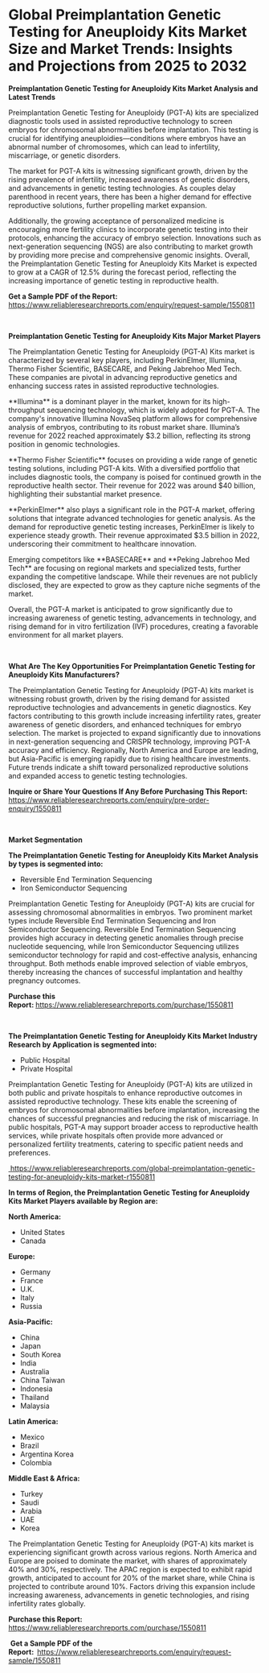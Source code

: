 <p><h1>Global Preimplantation Genetic Testing for Aneuploidy Kits Market Size and Market Trends: Insights and Projections from 2025 to 2032</h1></p><p><strong>Preimplantation Genetic Testing for Aneuploidy Kits Market Analysis and Latest Trends</strong></p>
<p><p>Preimplantation Genetic Testing for Aneuploidy (PGT-A) kits are specialized diagnostic tools used in assisted reproductive technology to screen embryos for chromosomal abnormalities before implantation. This testing is crucial for identifying aneuploidies—conditions where embryos have an abnormal number of chromosomes, which can lead to infertility, miscarriage, or genetic disorders. </p><p>The market for PGT-A kits is witnessing significant growth, driven by the rising prevalence of infertility, increased awareness of genetic disorders, and advancements in genetic testing technologies. As couples delay parenthood in recent years, there has been a higher demand for effective reproductive solutions, further propelling market expansion. </p><p>Additionally, the growing acceptance of personalized medicine is encouraging more fertility clinics to incorporate genetic testing into their protocols, enhancing the accuracy of embryo selection. Innovations such as next-generation sequencing (NGS) are also contributing to market growth by providing more precise and comprehensive genomic insights. Overall, the Preimplantation Genetic Testing for Aneuploidy Kits Market is expected to grow at a CAGR of 12.5% during the forecast period, reflecting the increasing importance of genetic testing in reproductive health.</p></p>
<p><strong>Get a Sample PDF of the Report:&nbsp;</strong> <a href="https://www.reliableresearchreports.com/enquiry/request-sample/1550811?utm_campaign=41&utm_medium=2&utm_source=Github&utm_content=ia&utm_term=14042025&utm_id=preimplantation-genetic-testing-for-aneuploidy-kits">https://www.reliableresearchreports.com/enquiry/request-sample/1550811</a></p>
<p>&nbsp;</p>
<p><strong>Preimplantation Genetic Testing for Aneuploidy Kits Major Market Players</strong></p>
<p><p>The Preimplantation Genetic Testing for Aneuploidy (PGT-A) Kits market is characterized by several key players, including PerkinElmer, Illumina, Thermo Fisher Scientific, BASECARE, and Peking Jabrehoo Med Tech. These companies are pivotal in advancing reproductive genetics and enhancing success rates in assisted reproductive technologies.</p><p>**Illumina** is a dominant player in the market, known for its high-throughput sequencing technology, which is widely adopted for PGT-A. The company's innovative Illumina NovaSeq platform allows for comprehensive analysis of embryos, contributing to its robust market share. Illumina’s revenue for 2022 reached approximately $3.2 billion, reflecting its strong position in genomic technologies.</p><p>**Thermo Fisher Scientific** focuses on providing a wide range of genetic testing solutions, including PGT-A kits. With a diversified portfolio that includes diagnostic tools, the company is poised for continued growth in the reproductive health sector. Their revenue for 2022 was around $40 billion, highlighting their substantial market presence.</p><p>**PerkinElmer** also plays a significant role in the PGT-A market, offering solutions that integrate advanced technologies for genetic analysis. As the demand for reproductive genetic testing increases, PerkinElmer is likely to experience steady growth. Their revenue approximated $3.5 billion in 2022, underscoring their commitment to healthcare innovation.</p><p>Emerging competitors like **BASECARE** and **Peking Jabrehoo Med Tech** are focusing on regional markets and specialized tests, further expanding the competitive landscape. While their revenues are not publicly disclosed, they are expected to grow as they capture niche segments of the market.</p><p>Overall, the PGT-A market is anticipated to grow significantly due to increasing awareness of genetic testing, advancements in technology, and rising demand for in vitro fertilization (IVF) procedures, creating a favorable environment for all market players.</p></p>
<p>&nbsp;</p>
<p><strong>What Are The Key Opportunities For Preimplantation Genetic Testing for Aneuploidy Kits Manufacturers?</strong></p>
<p><p>The Preimplantation Genetic Testing for Aneuploidy (PGT-A) kits market is witnessing robust growth, driven by the rising demand for assisted reproductive technologies and advancements in genetic diagnostics. Key factors contributing to this growth include increasing infertility rates, greater awareness of genetic disorders, and enhanced techniques for embryo selection. The market is projected to expand significantly due to innovations in next-generation sequencing and CRISPR technology, improving PGT-A accuracy and efficiency. Regionally, North America and Europe are leading, but Asia-Pacific is emerging rapidly due to rising healthcare investments. Future trends indicate a shift toward personalized reproductive solutions and expanded access to genetic testing technologies.</p></p>
<p><strong>Inquire or Share Your Questions If Any Before Purchasing This Report:</strong> <a href="https://www.reliableresearchreports.com/enquiry/pre-order-enquiry/1550811?utm_campaign=41&utm_medium=2&utm_source=Github&utm_content=ia&utm_term=14042025&utm_id=preimplantation-genetic-testing-for-aneuploidy-kits">https://www.reliableresearchreports.com/enquiry/pre-order-enquiry/1550811</a></p>
<p>&nbsp;</p>
<p><strong>Market Segmentation</strong></p>
<p><strong>The Preimplantation Genetic Testing for Aneuploidy Kits Market Analysis by types is segmented into:</strong></p>
<p><ul><li>Reversible End Termination Sequencing</li><li>Iron Semiconductor Sequencing</li></ul></p>
<p><p>Preimplantation Genetic Testing for Aneuploidy (PGT-A) kits are crucial for assessing chromosomal abnormalities in embryos. Two prominent market types include Reversible End Termination Sequencing and Iron Semiconductor Sequencing. Reversible End Termination Sequencing provides high accuracy in detecting genetic anomalies through precise nucleotide sequencing, while Iron Semiconductor Sequencing utilizes semiconductor technology for rapid and cost-effective analysis, enhancing throughput. Both methods enable improved selection of viable embryos, thereby increasing the chances of successful implantation and healthy pregnancy outcomes.</p></p>
<p><strong>Purchase this Report:&nbsp;</strong><a href="https://www.reliableresearchreports.com/purchase/1550811?utm_campaign=41&utm_medium=2&utm_source=Github&utm_content=ia&utm_term=14042025&utm_id=preimplantation-genetic-testing-for-aneuploidy-kits">https://www.reliableresearchreports.com/purchase/1550811</a></p>
<p>&nbsp;</p>
<p><strong>The Preimplantation Genetic Testing for Aneuploidy Kits Market Industry Research by Application is segmented into:</strong></p>
<p><ul><li>Public Hospital</li><li>Private Hospital</li></ul></p>
<p><p>Preimplantation Genetic Testing for Aneuploidy (PGT-A) kits are utilized in both public and private hospitals to enhance reproductive outcomes in assisted reproductive technology. These kits enable the screening of embryos for chromosomal abnormalities before implantation, increasing the chances of successful pregnancies and reducing the risk of miscarriage. In public hospitals, PGT-A may support broader access to reproductive health services, while private hospitals often provide more advanced or personalized fertility treatments, catering to specific patient needs and preferences.</p></p>
<p><a href="https://www.reliableresearchreports.com/global-preimplantation-genetic-testing-for-aneuploidy-kits-market-r1550811?utm_campaign=41&utm_medium=2&utm_source=Github&utm_content=ia&utm_term=14042025&utm_id=preimplantation-genetic-testing-for-aneuploidy-kits">&nbsp;https://www.reliableresearchreports.com/global-preimplantation-genetic-testing-for-aneuploidy-kits-market-r1550811</a></p>
<p><strong>In terms of Region, the Preimplantation Genetic Testing for Aneuploidy Kits Market Players available by Region are:</strong></p>
<p>
    <p> <strong> North America: </strong>
        <ul>
            <li>United States</li>
            <li>Canada</li>
        </ul>
        </p> 
    <p> <strong> Europe: </strong>
        <ul>
            <li>Germany</li>
            <li>France</li>
            <li>U.K.</li>
            <li>Italy</li>
            <li>Russia</li>
        </ul>
        </p> 
    <p> <strong> Asia-Pacific: </strong>
        <ul>
            <li>China</li>
            <li>Japan</li>
            <li>South Korea</li>
            <li>India</li>
            <li>Australia</li>
            <li>China Taiwan</li>
            <li>Indonesia</li>
            <li>Thailand</li>
            <li>Malaysia</li>
        </ul>
        </p> 
    <p> <strong> Latin America: </strong>
        <ul>
            <li>Mexico</li>
            <li>Brazil</li>
            <li>Argentina Korea</li>
            <li>Colombia</li>
        </ul>
        </p> 
    <p> <strong> Middle East & Africa: </strong>
        <ul>
            <li>Turkey</li>
            <li>Saudi</li>
            <li>Arabia</li>
            <li>UAE</li>
            <li>Korea</li>
        </ul>
    </p>
    </p>
<p><p>The Preimplantation Genetic Testing for Aneuploidy (PGT-A) kits market is experiencing significant growth across various regions. North America and Europe are poised to dominate the market, with shares of approximately 40% and 30%, respectively. The APAC region is expected to exhibit rapid growth, anticipated to account for 20% of the market share, while China is projected to contribute around 10%. Factors driving this expansion include increasing awareness, advancements in genetic technologies, and rising infertility rates globally.</p></p>
<p><strong>Purchase this Report: </strong><a href="https://www.reliableresearchreports.com/purchase/1550811?utm_campaign=41&utm_medium=2&utm_source=Github&utm_content=ia&utm_term=14042025&utm_id=preimplantation-genetic-testing-for-aneuploidy-kits">https://www.reliableresearchreports.com/purchase/1550811</a></p>
<p>&nbsp;<strong>Get a Sample PDF of the Report:&nbsp;&nbsp;</strong><a href="https://www.reliableresearchreports.com/enquiry/request-sample/1550811?utm_campaign=41&utm_medium=2&utm_source=Github&utm_content=ia&utm_term=14042025&utm_id=preimplantation-genetic-testing-for-aneuploidy-kits">https://www.reliableresearchreports.com/enquiry/request-sample/1550811</a></p>
<p><strong></strong></p>
<p><p></p><p></p><p></p></p>